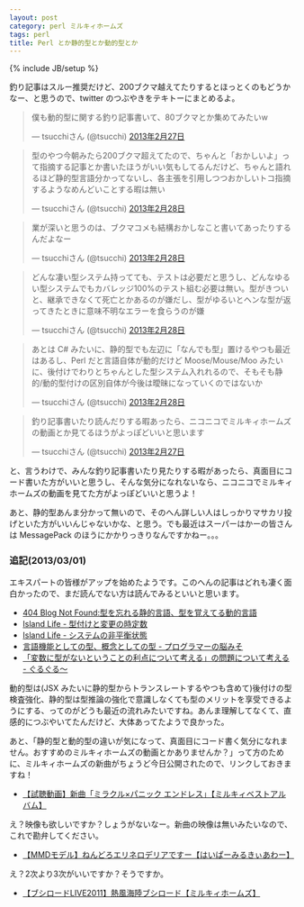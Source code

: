 ```yaml
---
layout: post
category: perl ミルキィホームズ
tags: perl
title: Perl とか静的型とか動的型とか
---
```

{% include JB/setup %}

釣り記事はスルー推奨だけど、200ブクマ越えてたりするとほっとくのもどうかなー、と思うので、twitter のつぶやきをテキトーにまとめるよ。

<blockquote class="twitter-tweet" lang="ja"><p>僕も動的型に関する釣り記事書いて、80ブクマとか集めてみたいw</p>&mdash; tsucchiさん (@tsucchi) <a href="https://twitter.com/tsucchi/status/306758797580464129">2013年2月27日</a></blockquote>
<script async src="//platform.twitter.com/widgets.js" charset="utf-8"></script>

<blockquote class="twitter-tweet" lang="ja"><p>型のやつ今朝みたら200ブクマ超えてたので、ちゃんと「おかしいよ」って指摘する記事とか書いたほうがいい気もしてるんだけど、ちゃんと語れるほど静的型言語分かってないし、各主張を引用しつつおかしいトコ指摘するようなめんどいことする暇は無い</p>&mdash; tsucchiさん (@tsucchi) <a href="https://twitter.com/tsucchi/status/306934214476058624">2013年2月28日</a></blockquote>
<script async src="//platform.twitter.com/widgets.js" charset="utf-8"></script>

<blockquote class="twitter-tweet" lang="ja"><p>業が深いと思うのは、ブクマコメも結構おかしなこと書いてあったりするんだよなー</p>&mdash; tsucchiさん (@tsucchi) <a href="https://twitter.com/tsucchi/status/306934349255811073">2013年2月28日</a></blockquote>
<script async src="//platform.twitter.com/widgets.js" charset="utf-8"></script>

<blockquote class="twitter-tweet" lang="ja"><p>どんな凄い型システム持ってても、テストは必要だと思うし、どんなゆるい型システムでもカバレッジ100%のテスト組む必要は無い。型がきついと、継承できなくて死亡とかあるのが嫌だし、型がゆるいとヘンな型が返ってきたときに意味不明なエラーを食らうのが嫌</p>&mdash; tsucchiさん (@tsucchi) <a href="https://twitter.com/tsucchi/status/306938396599808000">2013年2月28日</a></blockquote>
<script async src="//platform.twitter.com/widgets.js" charset="utf-8"></script>

<blockquote class="twitter-tweet" lang="ja"><p>あとは C# みたいに、静的型でも左辺に「なんでも型」置けるやつも最近はあるし、Perl だと言語自体が動的だけど Moose/Mouse/Moo みたいに、後付けでわりとちゃんとした型システム入れれるので、そもそも静的/動的型付けの区別自体が今後は曖昧になっていくのではないか</p>&mdash; tsucchiさん (@tsucchi) <a href="https://twitter.com/tsucchi/status/306939392663097344">2013年2月28日</a></blockquote>
<script async src="//platform.twitter.com/widgets.js" charset="utf-8"></script>

<blockquote class="twitter-tweet" lang="ja"><p>釣り記事書いたり読んだりする暇あったら、ニコニコでミルキィホームズの動画とか見てるほうがよっぽどいいと思います</p>&mdash; tsucchiさん (@tsucchi) <a href="https://twitter.com/tsucchi/status/306767689521709056">2013年2月27日</a></blockquote>
<script async src="//platform.twitter.com/widgets.js" charset="utf-8"></script>

と、言うわけで、みんな釣り記事書いたり見たりする暇があったら、真面目にコード書いた方がいいと思うし、そんな気分になれないなら、ニコニコでミルキィホームズの動画を見てた方がよっぽどいいと思うよ！

あと、静的型あんま分かって無いので、そのへん詳しい人はしっかりマサカリ投げといた方がいいんじゃないかな、と思う。でも最近はスーパーはかーの皆さんは MessagePack のほうにかかりっきりなんですかねー。。。

### 追記(2013/03/01)
エキスパートの皆様がアップを始めたようです。このへんの記事はどれも凄く面白かったので、まだ読んでない方は読んでみるといいと思います。

- [404 Blog Not Found:型を忘れる静的言語、型を覚えてる動的言語](http://blog.livedoor.jp/dankogai/archives/51856318.html)
- [Island Life - 型付けと変更の時定数](http://blog.practical-scheme.net/shiro/20130227-equibillium)
- [Island Life - システムの非平衡状態](http://blog.practical-scheme.net/shiro/20130228-changes)
- [言語機能としての型、概念としての型 - プログラマーの脳みそ](http://d.hatena.ne.jp/Nagise/20130228/1362069158)
- [「変数に型がないということの利点について考える」の問題について考える - ぐるぐる～](http://bleis-tift.hatenablog.com/entry/2013/02/28/%E3%80%8C%E5%A4%89%E6%95%B0%E3%81%AB%E5%9E%8B%E3%81%8C%E3%81%AA%E3%81%84%E3%81%A8%E3%81%84%E3%81%86%E3%81%93%E3%81%A8%E3%81%AE%E5%88%A9%E7%82%B9%E3%81%AB%E3%81%A4%E3%81%84%E3%81%A6%E8%80%83%E3%81%88)

動的型は(JSX みたいに静的型からトランスレートするやつも含めて)後付けの型検査強化、静的型は型推論の強化で意識しなくても型のメリットを享受できるようにする、ってのがどうも最近の流れみたいですね。あんま理解してなくて、直感的につぶやいてたんだけど、大体あってたようで良かった。

あと、「静的型と動的型の違いが気になって、真面目にコード書く気分になれません。おすすめのミルキィホームズの動画とかありませんか？」って方のために、ミルキィホームズの新曲がちょうど今日公開されたので、リンクしておきますね！

- [【試聴動画】新曲「ミラクル×パニック エンドレス」【ミルキィベストアルバム】](http://www.nicovideo.jp/watch/1362054971)

え？映像も欲しいですか？しょうがないなー。新曲の映像は無いみたいなので、これで勘弁してください。

- [【MMDモデル】ねんどろエリネロデリアですー【はいぱーみるきぃあわー】](http://www.nicovideo.jp/watch/sm17205250)

え？2次より3次がいいですか？そうですか。

- [【ブシロードLIVE2011】熱風海陸ブシロード【ミルキィホームズ】](http://www.nicovideo.jp/watch/sm13742289)
